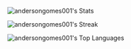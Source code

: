 ![andersongomes001's Stats](https://github-readme-stats.vercel.app/api?username=andersongomes001&theme=vue-dark&show_icons=true&hide_border=false&count_private=true)

![andersongomes001's Streak](https://github-readme-streak-stats.herokuapp.com/?user=andersongomes001&theme=vue-dark&hide_border=false)

![andersongomes001's Top Languages](https://github-readme-stats.vercel.app/api/top-langs/?username=andersongomes001&theme=vue-dark&show_icons=true&hide_border=false&layout=compact)

